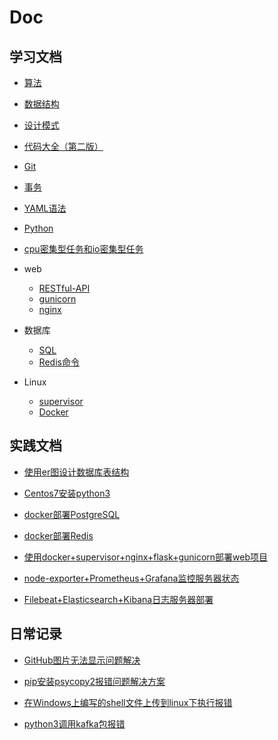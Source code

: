 # Doc

## 学习文档

+ [算法](学习文档/算法)

+ [数据结构](学习文档/数据结构)

+ [设计模式](学习文档/设计模式)

+ [代码大全（第二版）](学习文档/代码大全)

+ [Git](学习文档/Git.md)

+ [事务](学习文档/事务.md)

+ [YAML语法](学习文档/YAML语法.md)

+ [Python](学习文档/Python)

+ [cpu密集型任务和io密集型任务](学习文档/cpu密集型任务和io密集型任务.md)

+ web
  + [RESTful-API](学习文档/RESTful-API.md)
  + [gunicorn](学习文档/gunicorn.md)
  + [nginx](学习文档/nginx.md)

+ 数据库
  + [SQL](学习文档/SQL.md)
  + [Redis命令](学习文档/Redis命令.md)

+ Linux
  + [supervisor](学习文档/supervisor.md)
  + [Docker](学习文档/Docker)

## 实践文档

+ [使用er图设计数据库表结构](实践文档/使用er图设计创建数据库.md)

+ [Centos7安装python3](实践文档/Centos7安装python3.md)

+ [docker部署PostgreSQL](实践文档/docker部署PostgreSQL.md)

+ [docker部署Redis](实践文档/docker部署Redis.md)

+ [使用docker+supervisor+nginx+flask+gunicorn部署web项目](实践文档/使用docker+supervisor+nginx+flask+gunicorn部署web项目.md)

+ [node-exporter+Prometheus+Grafana监控服务器状态](实践文档/node-exporter+Prometheus+Grafana监控服务器状态)

+ [Filebeat+Elasticsearch+Kibana日志服务器部署](实践文档/Filebeat+Elasticsearch+Kibana日志服务器部署)

## 日常记录

+ [GitHub图片无法显示问题解决](日常记录/GitHub图片无法显示问题解决.md)

+ [pip安装psycopy2报错问题解决方案](日常记录/pip安装psycopy2报错问题解决方案.md)

+ [在Windows上编写的shell文件上传到linux下执行报错](日常记录/在Windows上编写的shell文件上传到linux下执行报错.md)

+ [python3调用kafka包报错](日常记录/python3调用kafka包报错.md)
